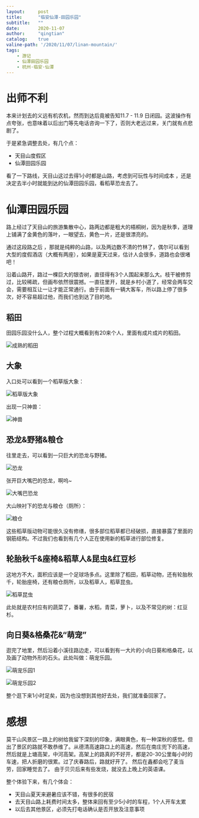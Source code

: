 ```yaml
---
layout:     post
title:      "临安仙潭-田园乐园"
subtitle:   ""
date:       2020-11-07
author:     "qingtian"
catalog:    true
valine-path: '/2020/11/07/linan-mountain/'
tags:
    - 游记
    - 仙潭田园乐园
    - 杭州·临安·仙潭
---
```


# 出师不利

本来计划去的义远有机农机，然而到达后竟被告知11.7 - 11.9 日闭园。这波操作有点夸张，也意味着以后出门等先电话咨询一下了，否则大老远过来，关门就有点悲剧了。 

于是紧急调整去处，有几个点：

* 天目山度假区
* 仙潭田园乐园

看了一下路线，天目山这过去得1小时都是山路，考虑到可玩性与时间成本 ，还是决定去半小时就能到达的仙潭田园乐园，看稻草恐龙去了。

# 仙潭田园乐园

路上经过了天目山的旅游集散中心，路两边都是粗大的梧桐树，因为是秋季，道理上铺满了金黄色的落叶，一眼望去，黄色一片，还是很漂亮的。

通过这段路之后 ，那就是纯粹的山路，以及两边数不清的竹林了，偶尔可以看到大型的度假酒店（大概有两座），如果是夏天过来，估计人会很多，道路也会很堵吧！

沿着山路开，路过一棵巨大的银杏树，直径得有3个人围起来那么大。枝干被修剪过，比较稀疏，但画布依然很震撼。一直往里开，就是乡村小道了，经常会两车交会，需要相互让一让才能正常通行。由于前面有一辆大客车，所以路上停了很多次，好不容易超过他，而我们也到达了目的地。

## 稻田

田园乐园没什么人，整个过程大概看到有20来个人，里面有成片成片的稻田。

![成熟的稻田](/img/20201107/1.jpg)

## 大象

入口处可以看到一个稻草版大象：

![稻草版大象](/img/20201107/2.jpg)

出现一只神兽：

![神兽](/img/20201107/3.jpg)

## 恐龙&野猪&粮仓

往里走去，可以看到一只巨大的恐龙与野猪。

![恐龙](/img/20201107/4.jpg)

张开巨大嘴巴的恐龙，啊呜~

![大嘴巴恐龙](/img/20201107/5.jpg)

大山映衬下的恐龙与粮仓（厕所）：

![粮仓](/img/20201107/6.png)

这些稻草版动物可能很久没有修缮，很多部位稻草都已经破损，直接暴露了里面的钢筋结构。不过我们也看到有几个人正在使用新的稻草进行部位修复。

## 轮胎秋千&座椅&稻草人&昆虫&红豆杉

这地方不大，面积应该是一个足球场多点。这里除了稻田，稻草动物，还有轮胎秋千，轮胎座椅，还有粮仓厕所，以及稻草人，稻草昆虫。

![稻草昆虫](/img/20201107/7.png)

此处就是农村应有的蔬菜了，番薯，水稻，青菜，萝卜，以及不常见的树：红豆杉。

## 向日葵&格桑花&“萌宠”

逛完了地里，然后沿着小溪往路边走，可以看到有一大片的小向日葵和格桑花，以及画了动物外形的石头。此处叫做：萌宠乐园。

![萌宠乐园1](/img/20201107/8.png)

![萌宠乐园2](/img/20201107/9.png)

整个逛下来1小时足矣，因为也没想到其他好去处，我们就准备回家了。 

# 感想


莫干山风景区一路上的树给我留下深刻的印象，满眼黄色，有一种深秋的感觉。但出了景区的路就不敢恭维了。从德清高速路口上的高速，然后在南庄兜下的高速，然后就是上塘高架，中河高架。高架上的路真的不好开，都是20-30公里每小时的车速，把人折磨的很累。过了庆春路后，路就好开了。 然后在鑫都会吃了麦当劳，回家睡觉去了。  由于贝贝后来有些发烧，就没去上晚上的英语课。

整个体验下来，有几个体会：

* 天目山夏天来避暑应该不错，有很多的民宿
* 去天目山路上耗费时间太多，整体来回有至少5小时的车程，1个人开车太累
* 以后去其他景区，必须先打电话确认是否开放及注意事项